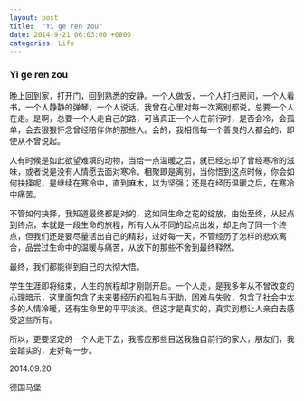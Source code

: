 ```yaml
---
layout: post
title:  "Yi ge ren zou"
date: 2014-9-21 06:03:00 +0800
categories: Life
---
```




### Yi ge ren zou



晚上回到家，打开门，回到熟悉的安静。一个人做饭，一个人打扫房间，一个人看书，一个人静静的弹琴，一个人说话。我曾在心里对每一次离别都说，总要一个人在走。是啊，总要一个人走自己的路，可当真正一个人在前行时，是否会冷，会孤单，会去狠狠怀念曾经陪伴你的那些人。会的，我相信每一个善良的人都会的，即使从不曾说起。



人有时候是如此欲望难填的动物，当给一点温暖之后，就已经忘却了曾经寒冷的滋味，或者说是没有人情愿去面对寒冷。相聚即是离别，当你悟到这点时候，你会如何抉择呢，是继续在寒冷中，直到麻木，以为坚强；还是在经历温暖之后，在寒冷中痛苦。



不管如何抉择，我知道最终都是对的，这如同生命之花的绽放，由始至终，从起点到终点，本就是一段生命的旅程，所有人从不同的起点出发，却走向了同一个终点，但我们还是要尽量活出自己的精彩，过好每一天，不管经历了怎样的悲欢离合，品尝过生命中的温暖与痛苦，从放下的那些不舍到最终释然。



最终，我们都能得到自己的大彻大悟。



学生生涯即将结束，人生的旅程却才刚刚开启。一个人走，是我多年从不曾改变的心理暗示，这里面包含了未来要经历的孤独与无助，困难与失败，包含了社会中太多的人情冷暖，还有生命里的平平淡淡。但这才是真实的，真实到想让人亲自去感受这些所有。



所以，更要坚定的一个人走下去，我答应那些目送我独自前行的家人，朋友们，我会踏实的，走好每一步。



2014.09.20

德国马堡